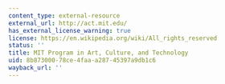 ```yaml
---
content_type: external-resource
external_url: http://act.mit.edu/
has_external_license_warning: true
license: https://en.wikipedia.org/wiki/All_rights_reserved
status: ''
title: MIT Program in Art, Culture, and Technology
uid: 8b873000-78ce-4faa-a287-45397a9db1c6
wayback_url: ''
---
```

